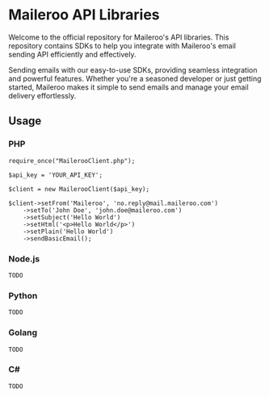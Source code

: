 # Maileroo API Libraries

Welcome to the official repository for Maileroo's API libraries. This repository contains SDKs to help you integrate with Maileroo's email sending API efficiently and effectively.

Sending emails with our easy-to-use SDKs, providing seamless integration and powerful features. Whether you're a seasoned developer or just getting started, Maileroo makes it simple to send emails and manage your email delivery effortlessly.

## Usage

### PHP

```
require_once("MailerooClient.php");

$api_key = 'YOUR_API_KEY';

$client = new MailerooClient($api_key);

$client->setFrom('Maileroo', 'no.reply@mail.maileroo.com')
    ->setTo('John Doe', 'john.doe@maileroo.com')
    ->setSubject('Hello World')
    ->setHtml('<p>Hello World</p>')
    ->setPlain('Hello World')
    ->sendBasicEmail();
```

### Node.js

```
TODO
```

### Python

```
TODO
```

### Golang

```
TODO
```

### C#

```
TODO
```

